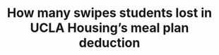 ---
order: 4
title:  How many swipes students lost in UCLA Housing’s meal plan deduction
authors: ["Angie Wang", "Harrison Liddiard"]
categories: story data
link: http://stack.dailybruin.com/2015/10/21/meal-plan-swipe-deduction/
redirect: true
photo:
    filename: stack_swipes.png
---